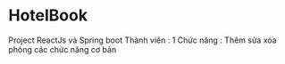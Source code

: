 # HotelBook
Project ReactJs và  Spring boot
Thành viên : 1
Chức năng : Thêm sửa xóa phòng các chức năng cơ bản
